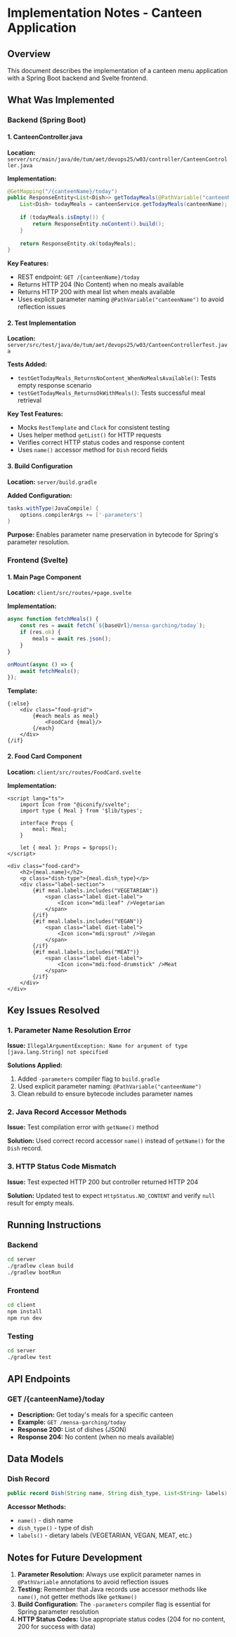 # Implementation Notes - Canteen Application

## Overview
This document describes the implementation of a canteen menu application with a Spring Boot backend and Svelte frontend.

## What Was Implemented

### Backend (Spring Boot)

#### 1. CanteenController.java
**Location:** `server/src/main/java/de/tum/aet/devops25/w03/controller/CanteenController.java`

**Implementation:**
```java
@GetMapping("/{canteenName}/today")
public ResponseEntity<List<Dish>> getTodayMeals(@PathVariable("canteenName") String canteenName) {
    List<Dish> todayMeals = canteenService.getTodayMeals(canteenName);
    
    if (todayMeals.isEmpty()) {
        return ResponseEntity.noContent().build();
    }
    
    return ResponseEntity.ok(todayMeals);
}
```

**Key Features:**
- REST endpoint: `GET /{canteenName}/today`
- Returns HTTP 204 (No Content) when no meals available
- Returns HTTP 200 with meal list when meals available
- Uses explicit parameter naming `@PathVariable("canteenName")` to avoid reflection issues

#### 2. Test Implementation
**Location:** `server/src/test/java/de/tum/aet/devops25/w03/CanteenControllerTest.java`

**Tests Added:**
- `testGetTodayMeals_ReturnsNoContent_WhenNoMealsAvailable()`: Tests empty response scenario
- `testGetTodayMeals_ReturnsOkWithMeals()`: Tests successful meal retrieval

**Key Test Features:**
- Mocks `RestTemplate` and `Clock` for consistent testing
- Uses helper method `getList()` for HTTP requests
- Verifies correct HTTP status codes and response content
- Uses `name()` accessor method for `Dish` record fields

#### 3. Build Configuration
**Location:** `server/build.gradle`

**Added Configuration:**
```gradle
tasks.withType(JavaCompile) {
    options.compilerArgs += ['-parameters']
}
```

**Purpose:** Enables parameter name preservation in bytecode for Spring's parameter resolution.

### Frontend (Svelte)

#### 1. Main Page Component
**Location:** `client/src/routes/+page.svelte`

**Implementation:**
```javascript
async function fetchMeals() {
    const res = await fetch(`${baseUrl}/mensa-garching/today`);
    if (res.ok) {
        meals = await res.json();
    }
}

onMount(async () => {
    await fetchMeals();
});
```

**Template:**
```svelte
{:else}
    <div class="food-grid">
        {#each meals as meal}
            <FoodCard {meal}/>
        {/each}
    </div>
{/if}
```

#### 2. Food Card Component
**Location:** `client/src/routes/FoodCard.svelte`

**Implementation:**
```svelte
<script lang="ts">
    import Icon from "@iconify/svelte";
    import type { Meal } from '$lib/types';

    interface Props {
        meal: Meal;
    }

    let { meal }: Props = $props();
</script>

<div class="food-card">
    <h2>{meal.name}</h2>
    <p class="dish-type">{meal.dish_type}</p>
    <div class="label-section">
        {#if meal.labels.includes("VEGETARIAN")}
            <span class="label diet-label">
                <Icon icon="mdi:leaf" />Vegetarian
            </span>
        {/if}
        {#if meal.labels.includes("VEGAN")}
            <span class="label diet-label">
                <Icon icon="mdi:sprout" />Vegan
            </span>
        {/if}
        {#if meal.labels.includes("MEAT")}
            <span class="label diet-label">
                <Icon icon="mdi:food-drumstick" />Meat
            </span>
        {/if}
    </div>
</div>
```

## Key Issues Resolved

### 1. Parameter Name Resolution Error
**Issue:** `IllegalArgumentException: Name for argument of type [java.lang.String] not specified`

**Solutions Applied:**
1. Added `-parameters` compiler flag to `build.gradle`
2. Used explicit parameter naming: `@PathVariable("canteenName")`
3. Clean rebuild to ensure bytecode includes parameter names

### 2. Java Record Accessor Methods
**Issue:** Test compilation error with `getName()` method

**Solution:** Used correct record accessor `name()` instead of `getName()` for the `Dish` record.

### 3. HTTP Status Code Mismatch
**Issue:** Test expected HTTP 200 but controller returned HTTP 204

**Solution:** Updated test to expect `HttpStatus.NO_CONTENT` and verify `null` result for empty meals.

## Running Instructions

### Backend
```bash
cd server
./gradlew clean build
./gradlew bootRun
```

### Frontend
```bash
cd client
npm install
npm run dev
```

### Testing
```bash
cd server
./gradlew test
```

## API Endpoints

### GET /{canteenName}/today
- **Description:** Get today's meals for a specific canteen
- **Example:** `GET /mensa-garching/today`
- **Response 200:** List of dishes (JSON)
- **Response 204:** No content (when no meals available)

## Data Models

### Dish Record
```java
public record Dish(String name, String dish_type, List<String> labels) {}
```

**Accessor Methods:**
- `name()` - dish name
- `dish_type()` - type of dish
- `labels()` - dietary labels (VEGETARIAN, VEGAN, MEAT, etc.)

## Notes for Future Development

1. **Parameter Resolution:** Always use explicit parameter names in `@PathVariable` annotations to avoid reflection issues
2. **Testing:** Remember that Java records use accessor methods like `name()`, not getter methods like `getName()`
3. **Build Configuration:** The `-parameters` compiler flag is essential for Spring parameter resolution
4. **HTTP Status Codes:** Use appropriate status codes (204 for no content, 200 for success with data)